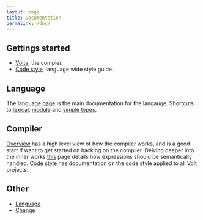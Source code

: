 ```yaml
---
layout: page
title: Documentation
permalink: /doc/
---
```


Gettings started
---

 * [Volta](setup/volta.html), the compier.
 * [Code style](code-style.html), language wide style guide.

Language
---

The language [page](volt.html) is the main documentation for the langauge.
Shortcuts to [lexical](volt.html#lexical), [module](volt.html#module) and
[simple types](volt.html#simple-types).

Compiler
---

[Overview](overview.html) has a high level view of how the compiler works, and
is a good start if want to get started on hacking on the compiler. Delving
deeper into the inner works [this](expressions.html) page details how
expressions should be semantically handled. [Code style](code-style.html)
has documentation on the code style applied to all Volt projects.

Other
---

 * [Language](volt.html)
 * [Change](change.html)
